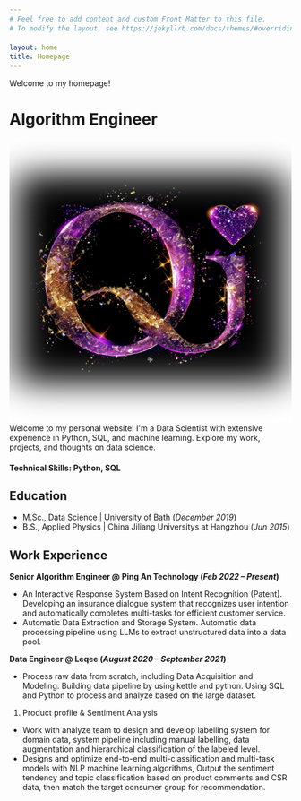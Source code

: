 ```yaml
---
# Feel free to add content and custom Front Matter to this file.
# To modify the layout, see https://jekyllrb.com/docs/themes/#overriding-theme-defaults

layout: home
title: Homepage
---
```

Welcome to my homepage!


# Algorithm Engineer

![Qi Chen](assets/IMG_2789.PNG)
Welcome to my personal website! I'm a Data Scientist with extensive experience in Python, SQL, and machine learning. Explore my work, projects, and thoughts on data science.
#### Technical Skills: Python, SQL

## Education							       		
- M.Sc., Data Science	| University of Bath (_December 2019_)	 			        		
- B.S., Applied Physics | China Jiliang Universitys at Hangzhou (_Jun 2015_)

## Work Experience
**Senior Algorithm Engineer @ Ping An Technology (_Feb 2022 – Present_)**
- An Interactive Response System Based on Intent Recognition (Patent). Developing an insurance dialogue system that recognizes user intention and automatically completes multi-tasks for efficient customer service.
- Automatic Data Extraction and Storage System. Automatic data processing pipeline using LLMs to extract unstructured data into a data pool.

**Data Engineer @ Leqee (_August 2020 – September 2021_)**
- Process raw data from scratch, including Data Acquisition and Modeling. Building data pipeline by using kettle and python. Using SQL and Python to process and analyze based on the large dataset.
1. Product profile & Sentiment Analysis
- Work with analyze team to design and develop labelling system for domain data, system pipeline including manual labelling, data augmentation and hierarchical classification of the labeled level.
- Designs and optimize end-to-end multi-classification and multi-task models with NLP machine learning algorithms, Output the sentiment tendency and topic classification based on product comments and CSR data, then match the target consumer group for recommendation.
